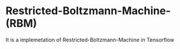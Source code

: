# Restricted-Boltzmann-Machine-(RBM)

It is a implemetation of Restricted-Boltzmann-Machine in Tensorflow

